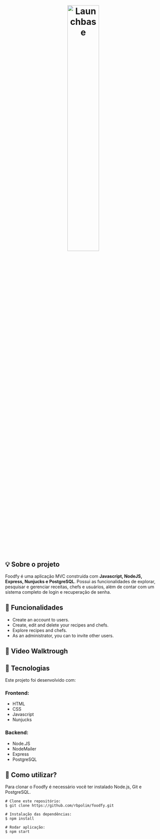 <h1 align="center">
    <img width="45%" alt="Launchbase" title="Launchbase" src="https://camo.githubusercontent.com/268b1344409fac98c4eeda520482b6910c4ddcba/68747470733a2f2f73746f726167652e676f6f676c65617069732e636f6d2f676f6c64656e2d77696e642f626f6f7463616d702d6c61756e6368626173652f6c6f676f2e706e67"/>
</h1>


## 💡 **Sobre o projeto**
Foodfy é uma aplicação MVC construída com **Javascript, NodeJS, Express, Nunjucks e PostgreSQL**. Possui as funcionalidades de explorar, pesquisar e gerenciar receitas, chefs e usuários, além de contar com um sistema completo de login e recuperação de senha.


## 📑 **Funcionalidades**

- Create an account to users.
- Create, edit and delete your recipes and chefs.
- Explore recipes and chefs.
- As an administrator, you can to invite other users.

## 🎥 Video Walktrough
<!-- ![launchstore1](https://user-images.githubusercontent.com/66570560/95655291-88d9f380-0adc-11eb-9803-6569e7864315.gif) -->

## 🔧 **Tecnologias**
Este projeto foi desenvolvido com:

### Frontend:

- HTML
- CSS
- Javascript
- Nunjucks

### Backend:

- Node.JS
- NodeMailer
- Express
- PostgreSQL

## 💽 **Como utilizar?**

Para clonar o Foodfy é necessário você ter instalado Node.js, Git e PostgreSQL.

```
# Clone este repositório:
$ git clone https://github.com/rbpolim/foodfy.git

# Instalação das dependências:
$ npm install

# Rodar aplicação:
$ npm start
```
